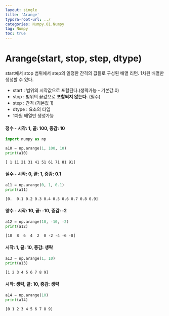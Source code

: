 ```yaml
---
layout: single
title: 'Arange'
typora-root-url: ../
categories: Numpy.01.Numpy
tag: Numpy
toc: true
---
```


# Arange(start, stop, step, dtype)
start에서 stop 범위에서 step의 일정한 간격의 값들로 구성된 배열 리턴. 1차원 배열만 생성할 수 있다.
- start : 범위의 시작값으로 포함된다.(생략가능 - 기본값:0)
- stop : 범위의 끝값으로 **포함되지 않는다.** (필수)
- step : 간격 (기본값 1)
- dtype : 요소의 타입
- 1차원 배열만 생성가능

#### 정수 - 시작: 1, 끝: 100, 증감: 10


```python
import numpy as np

a10 = np.arange(1, 100, 10)
print(a10)
```

    [ 1 11 21 31 41 51 61 71 81 91]


#### 실수 - 시작: 0, 끝: 1, 증감: 0.1


```python
a11 = np.arange(0, 1, 0.1)
print(a11)
```

    [0.  0.1 0.2 0.3 0.4 0.5 0.6 0.7 0.8 0.9]


#### 양수 - 시작: 10, 끝: -10, 증감: -2


```python
a12 = np.arange(10, -10, -2)
print(a12)
```

    [10  8  6  4  2  0 -2 -4 -6 -8]


#### 시작: 1, 끝: 10, 증감: 생략


```python
a13 = np.arange(1, 10)
print(a13)
```

    [1 2 3 4 5 6 7 8 9]


#### 시작: 생략, 끝: 10, 증감: 생략


```python
a14 = np.arange(10)
print(a14)
```

    [0 1 2 3 4 5 6 7 8 9]

